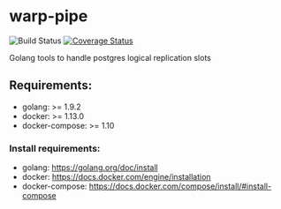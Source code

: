 
# warp-pipe
![Build Status](https://travis-ci.org/pagarme/warp-pipe.svg?branch=master)
[![Coverage Status](https://coveralls.io/repos/github/pagarme/warp-pipe/badge.svg?branch=master)](https://coveralls.io/github/pagarme/warp-pipe?branch=master)

Golang tools to handle postgres logical replication slots

## Requirements:

- golang: >= 1.9.2
- docker: >= 1.13.0
- docker-compose: >= 1.10

### Install requirements:

- golang: https://golang.org/doc/install
- docker: https://docs.docker.com/engine/installation
- docker-compose: https://docs.docker.com/compose/install/#install-compose
